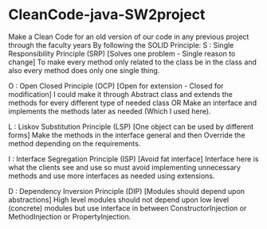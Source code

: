 # CleanCode-java-SW2project
Make a Clean Code for an old version of our code in any previous project through the faculty years By following the SOLID Principle:
S : Single Responsibility Principle (SRP) [Solves one problem - Single reason to change] To make every method only related to the class be in the class and also every method does only one single thing.

O : Open Closed Principle (OCP) [Open for extension - Closed for modification] I could make it through Abstract class and extends the methods for every different type of needed class OR Make an interface and implements the methods later as needed (Which I used here).

L : Liskov Substitution Principle (LSP) [One object can be used by different forms] Make the methods in the interface general and then Override the method depending on the requirements.

I : Interface Segregation Principle (ISP) [Avoid fat interface] Interface here is what the clients see and use so must avoid implementing unnecessary methods and use more interfaces as needed using extensions.

D : Dependency Inversion Principle (DIP) [Modules should depend upon abstractions] High level modules should not depend upon low level (concrete) modules but use interface in between ConstructorInjection or MethodInjection or PropertyInjection.
